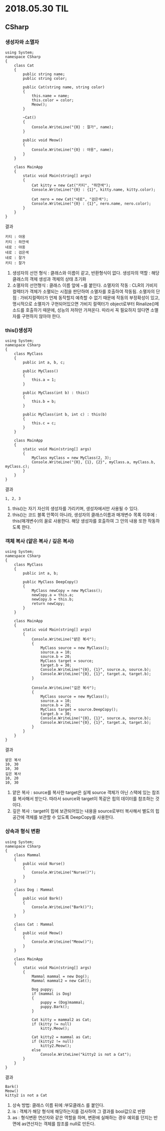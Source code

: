 # 2018.05.30 TIL
## CSharp
### 생성자와 소멸자
```
using System;
namespace CSharp
{
	class Cat
	{
		public string name;
		public string color;

		public Cat(string name, string color)
		{
			this.name = name;
			this.color = color;
			Meow();
		}

		~Cat()
		{
			Console.WriteLine("{0} : 잘가", name);
		}

		public void Meow()
		{
			Console.WriteLine("{0} : 야옹", name);
		}
    }

	class MainApp
	{
		static void Main(string[] args)
		{
			Cat kitty = new Cat("키티", "하얀색");
			Console.WriteLine("{0} : {1}", kitty.name, kitty.color);

			Cat nero = new Cat("네로", "검은색");
			Console.WriteLine("{0} : {1}", nero.name, nero.color);
		}
	}
}
```
결과
```
키티 : 야옹
키티 : 하얀색
네로 : 야옹
네로 : 검은색
네로 : 잘가
키티 : 잘가
```

1.	생성자의 선언 형식 : 클래스와 이름이 같고, 반환형식이 없다.
	생성자의 역할 : 해당 클래스의 객체 생성과 객체의 상태 초기화
2.	소멸자의 선언형식 : 클래스 이름 앞에 ~를 붙인다.
	소멸자의 작동 : CLR의 가비지컬렉터가 객체가 소멸되는 시점을 판단하여 소멸자를 호출하여 작동됨.
	소멸자의 단점 :  가비지컬렉터가 언제 동작할지 예측할 수 없기 때문에 작동의 부정확성이 있고, 명시적으로 소멸자가 구현되어있으면 가비지 컬렉터가 object로부터 Rinalize()메소드를 호출하기 때문에, 성능의 저하만 가져온다. 따라서 꼭 필요하지 않다면 소멸자를 구현하지 않아야 한다.


### this()생성자
```
using System;
namespace CSharp
{
	class MyClass
	{
		public int a, b, c;

		public MyClass()
		{
			this.a = 1;
		}

		public MyClass(int b) : this()
		{
			this.b = b;
		}

		public MyClass(int b, int c) : this(b)
		{
			this.c = c;
		}
	}

	class MainApp
	{
		static void Main(string[] args)
		{
			MyClass myClass = new MyClass(2, 3);
			Console.WriteLine("{0}, {1}, {2}", myClass.a, myClass.b, myClass.c);
		}
	}
}
```
결과
```
1, 2, 3
```

1. this()는 자기 자신의 생성자를 가리키며, 생성자에서만 사용될 수 있다.
2. this()는 코드 블록 안쪽이 아니라, 생성자의 클래스이름과 매개변수 목록 이후에 : this(매개변수)의 꼴로 사용한다. 해당 생성자를 호출하여 그 안의 내용 또한 작동하도록 한다.


### 객체 복사 (얕은 복사 / 깊은 복사)
```
using System;
namespace CSharp
{
	class MyClass
	{
		public int a, b;

		public MyClass DeepCopy()
		{
			MyClass newCopy = new MyClass();
			newCopy.a = this.a;
			newCopy.b = this.b;
			return newCopy;
		}
	}
		
	class MainApp
	{
		static void Main(string[] args)
		{
			Console.WriteLine("얕은 복사");
			{
				MyClass source = new MyClass();
				source.a = 10;
				source.b = 20;
				MyClass target = source;
				target.b = 30;
				Console.WriteLine("{0}, {1}", source.a, source.b);
				Console.WriteLine("{0}, {1}", target.a, target.b);
			}

			Console.WriteLine("깊은 복사");
			{
				MyClass source = new MyClass();
				source.a = 10;
				source.b = 20;
				MyClass target = source.DeepCopy();
				target.b = 30;
				Console.WriteLine("{0}, {1}", source.a, source.b);
				Console.WriteLine("{0}, {1}", target.a, target.b);
			}
		}
	}
}
```
결과
```
얕은 복사
10, 30
10, 30
깊은 복사
10, 20
10, 30
```

1. 얕은 복사 : source를 복사한 target은 실제 source 객체가 아닌 스택에 있는 참조를 복사해서 받는다. 따라서 source와 target이 똑같은 힙의 데이터를 참조하는 것이다.
2. 깊은 복사 : target이 힙에 보관되어있는 내용을 source로부터 복사해서 별도의 힙 공간에 객체를 보관할 수 있도록 DeepCopy를 사용한다.


### 상속과 형식 변환
```
using System;
namespace CSharp
{
	class Mammal
	{
		public void Nurse()
		{
			Console.WriteLine("Nurse()");
		}
	}

	class Dog : Mammal
	{
		public void Bark()
		{
			Console.WriteLine("Bark()");
		}
	}

	class Cat : Mammal
	{
		public void Meow()
		{
			Console.WriteLine("Meow()");
		}
	}

	class MainApp
	{
		static void Main(string[] args)
		{
			Mammal mammal = new Dog();
			Mammal mammal2 = new Cat();

			Dog puppy;
			if (mammal is Dog)
			{
				puppy = (Dog)mammal;
				puppy.Bark();
			}
			
			Cat kitty = mammal2 as Cat;
			if (kitty != null)
				kitty.Meow();

			Cat kitty2 = mammal as Cat;
			if (kitty2 != null)
				kitty2.Meow();
			else
				Console.WriteLine("kitty2 is not a Cat");
		}
	}
}
```
결과
```
Bark()
Meow()
kitty2 is not a Cat
```

1. 상속 방법: 클래스 이름 뒤에 :부모클래스 를 붙인다.
2. is : 객체가 해당 형식에 해당하는지를 검사하여 그 결과를 bool값으로 반환
3. as : 형식변환 연산자와 같은 역할을 하며, 변환에 실패하는 경우 예외를 던지는 반면에 as연산자는 객체를 참조를 null로 만든다.